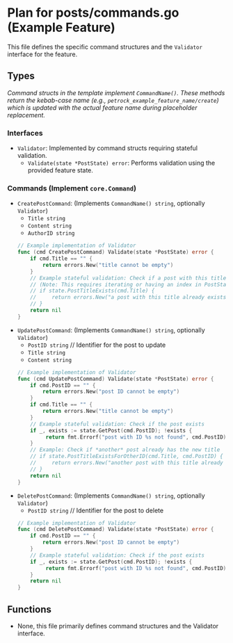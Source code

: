 # Plan for posts/commands.go (Example Feature)

This file defines the specific command structures and the `Validator` interface for the feature.

## Types

*Command structs in the template implement `CommandName()`. These methods return the kebab-case name (e.g., `petrock_example_feature_name/create`) which is updated with the actual feature name during placeholder replacement.*

### Interfaces
- `Validator`: Implemented by command structs requiring stateful validation.
    - `Validate(state *PostState) error`: Performs validation using the provided feature state.

### Commands (Implement `core.Command`)
- `CreatePostCommand`: (Implements `CommandName() string`, optionally `Validator`)
    - `Title string`
    - `Content string`
    - `AuthorID string`
    ```go
    // Example implementation of Validator
    func (cmd CreatePostCommand) Validate(state *PostState) error {
        if cmd.Title == "" {
            return errors.New("title cannot be empty")
        }
        // Example stateful validation: Check if a post with this title already exists
        // (Note: This requires iterating or having an index in PostState)
        // if state.PostTitleExists(cmd.Title) {
        //     return errors.New("a post with this title already exists")
        // }
        return nil
    }
    ```
- `UpdatePostCommand`: (Implements `CommandName() string`, optionally `Validator`)
    - `PostID string` // Identifier for the post to update
    - `Title string`
    - `Content string`
    ```go
    // Example implementation of Validator
    func (cmd UpdatePostCommand) Validate(state *PostState) error {
        if cmd.PostID == "" {
            return errors.New("post ID cannot be empty")
        }
        if cmd.Title == "" {
            return errors.New("title cannot be empty")
        }
        // Example stateful validation: Check if the post exists
        if _, exists := state.GetPost(cmd.PostID); !exists {
             return fmt.Errorf("post with ID %s not found", cmd.PostID)
        }
        // Example: Check if *another* post already has the new title
        // if state.PostTitleExistsForOtherID(cmd.Title, cmd.PostID) {
        //     return errors.New("another post with this title already exists")
        // }
        return nil
    }
    ```
- `DeletePostCommand`: (Implements `CommandName() string`, optionally `Validator`)
    - `PostID string` // Identifier for the post to delete
    ```go
    // Example implementation of Validator
    func (cmd DeletePostCommand) Validate(state *PostState) error {
        if cmd.PostID == "" {
            return errors.New("post ID cannot be empty")
        }
        // Example stateful validation: Check if the post exists
        if _, exists := state.GetPost(cmd.PostID); !exists {
             return fmt.Errorf("post with ID %s not found", cmd.PostID)
        }
        return nil
    }
    ```

## Functions

- None, this file primarily defines command structures and the Validator interface.